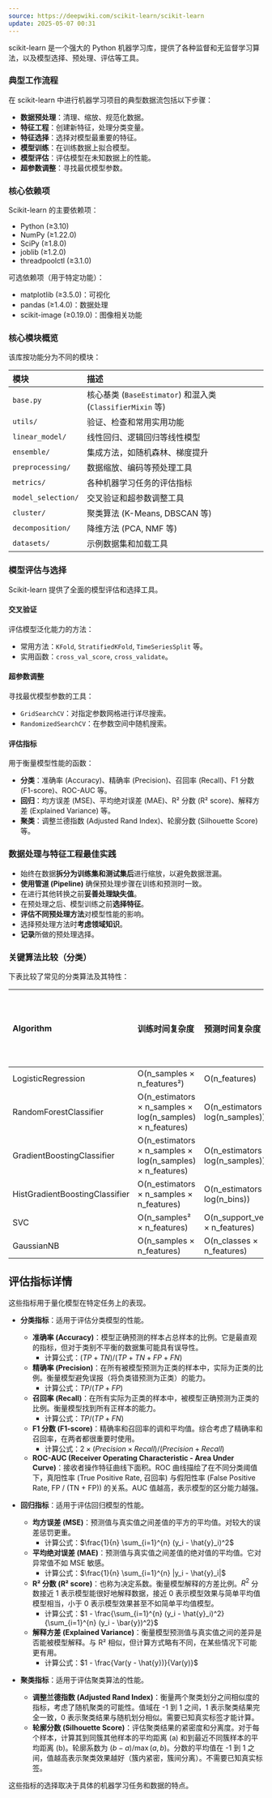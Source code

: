 ```yaml
---
source: https://deepwiki.com/scikit-learn/scikit-learn
update: 2025-05-07 00:31
---
```



scikit-learn 是一个强大的 Python 机器学习库，提供了各种监督和无监督学习算法，以及模型选择、预处理、评估等工具。

### 典型工作流程

在 scikit-learn 中进行机器学习项目的典型数据流包括以下步骤：

*   **数据预处理**：清理、缩放、规范化数据。
*   **特征工程**：创建新特征，处理分类变量。
*   **特征选择**：选择对模型最重要的特征。
*   **模型训练**：在训练数据上拟合模型。
*   **模型评估**：评估模型在未知数据上的性能。
*   **超参数调整**：寻找最优模型参数。

### 核心依赖项

Scikit-learn 的主要依赖项：

*   Python (≥3.10)
*   NumPy (≥1.22.0)
*   SciPy (≥1.8.0)
*   joblib (≥1.2.0)
*   threadpoolctl (≥3.1.0)

可选依赖项（用于特定功能）：

*   matplotlib (≥3.5.0)：可视化
*   pandas (≥1.4.0)：数据处理
*   scikit-image (≥0.19.0)：图像相关功能

### 核心模块概览

该库按功能分为不同的模块：

| 模块             | 描述                                       |
| :--------------- | :----------------------------------------- |
| `base.py`        | 核心基类 (`BaseEstimator`) 和混入类 (`ClassifierMixin` 等) |
| `utils/`         | 验证、检查和常用实用功能                     |
| `linear_model/`  | 线性回归、逻辑回归等线性模型                   |
| `ensemble/`      | 集成方法，如随机森林、梯度提升                 |
| `preprocessing/` | 数据缩放、编码等预处理工具                   |
| `metrics/`       | 各种机器学习任务的评估指标                   |
| `model_selection/`| 交叉验证和超参数调整工具                     |
| `cluster/`       | 聚类算法 (K-Means, DBSCAN 等)                 |
| `decomposition/` | 降维方法 (PCA, NMF 等)                       |
| `datasets/`      | 示例数据集和加载工具                         |

### 模型评估与选择

Scikit-learn 提供了全面的模型评估和选择工具。

#### 交叉验证

评估模型泛化能力的方法：

*   常用方法：`KFold`, `StratifiedKFold`, `TimeSeriesSplit` 等。
*   实用函数：`cross_val_score`, `cross_validate`。

#### 超参数调整

寻找最优模型参数的工具：

*   `GridSearchCV`：对指定参数网格进行详尽搜索。
*   `RandomizedSearchCV`：在参数空间中随机搜索。

#### 评估指标

用于衡量模型性能的函数：

*   **分类**：准确率 (Accuracy)、精确率 (Precision)、召回率 (Recall)、F1 分数 (F1-score)、ROC-AUC 等。
*   **回归**：均方误差 (MSE)、平均绝对误差 (MAE)、R² 分数 (R² score)、解释方差 (Explained Variance) 等。
*   **聚类**：调整兰德指数 (Adjusted Rand Index)、轮廓分数 (Silhouette Score) 等。

### 数据处理与特征工程最佳实践

*   始终在数据**拆分为训练集和测试集后**进行缩放，以避免数据泄漏。
*   **使用管道 (Pipeline)** 确保预处理步骤在训练和预测时一致。
*   在进行其他转换之前**妥善处理缺失值**。
*   在预处理之后、模型训练之前**选择特征**。
*   **评估不同预处理方法**对模型性能的影响。
*   选择预处理方法时**考虑领域知识**。
*   **记录**所做的预处理选择。

### 关键算法比较（分类）

下表比较了常见的分类算法及其特性：

| Algorithm                      | 训练时间复杂度                               | 预测时间复杂度                     | 内存占用 | 处理缺失值 | 处理分类特征 | 可解释性 |
| :----------------------------- | :------------------------------------------- | :--------------------------------- | :------- | :--------- | :----------- | :------- |
| LogisticRegression             | O(n\_samples × n\_features²)                 | O(n\_features)                     | 低       | 否         | 否           | 高       |
| RandomForestClassifier         | O(n\_estimators × n\_samples × log(n\_samples) × n\_features) | O(n\_estimators × log(n\_samples))  | 中等     | 否         | 否           | 中等     |
| GradientBoostingClassifier     | O(n\_estimators × n\_samples × log(n\_samples) × n\_features) | O(n\_estimators × log(n\_samples))  | 中等     | 否         | 否           | 中等     |
| HistGradientBoostingClassifier | O(n\_estimators × n\_samples × n\_features)  | O(n\_estimators × log(n\_bins))     | 中等     | 是         | 是           | 中等     |
| SVC                            | O(n\_samples² × n\_features)                 | O(n\_support\_vectors × n\_features) | 高       | 否         | 否           | 低       |
| GaussianNB                     | O(n\_samples × n\_features)                  | O(n\_classes × n\_features)         | 低       | 否         | 否           | 高       |



## 评估指标详情

这些指标用于量化模型在特定任务上的表现。

*   **分类指标**：适用于评估分类模型的性能。
    *   **准确率 (Accuracy)**：模型正确预测的样本占总样本的比例。它是最直观的指标，但对于类别不平衡的数据集可能具有误导性。
        *   计算公式：$(TP + TN) / (TP + TN + FP + FN)$
    *   **精确率 (Precision)**：在所有被模型预测为正类的样本中，实际为正类的比例。衡量模型避免误报（将负类错预测为正类）的能力。
        *   计算公式：$TP / (TP + FP)$
    *   **召回率 (Recall)**：在所有实际为正类的样本中，被模型正确预测为正类的比例。衡量模型找到所有正样本的能力。
        *   计算公式：$TP / (TP + FN)$
    *   **F1 分数 (F1-score)**：精确率和召回率的调和平均值。综合考虑了精确率和召回率，在两者都很重要时使用。
        *   计算公式：$2 \times (Precision \times Recall) / (Precision + Recall)$
    *   **ROC-AUC (Receiver Operating Characteristic - Area Under Curve)**：接收者操作特征曲线下面积。ROC 曲线描绘了在不同分类阈值下，真阳性率 (True Positive Rate, 召回率) 与假阳性率 (False Positive Rate, FP / (TN + FP)) 的关系。AUC 值越高，表示模型的区分能力越强。

*   **回归指标**：适用于评估回归模型的性能。
    *   **均方误差 (MSE)**：预测值与真实值之间差值的平方的平均值。对较大的误差惩罚更重。
        *   计算公式：$\frac{1}{n} \sum_{i=1}^{n} (y_i - \hat{y}_i)^2$
    *   **平均绝对误差 (MAE)**：预测值与真实值之间差值的绝对值的平均值。它对异常值不如 MSE 敏感。
        *   计算公式：$\frac{1}{n} \sum_{i=1}^{n} |y_i - \hat{y}_i|$
    *   **R² 分数 (R² score)**：也称为决定系数。衡量模型解释的方差比例。$R^2$ 分数接近 1 表示模型能很好地解释数据，接近 0 表示模型效果与简单平均值模型相当，小于 0 表示模型效果甚至不如简单平均值模型。
        *   计算公式：$1 - \frac{\sum_{i=1}^{n} (y_i - \hat{y}_i)^2}{\sum_{i=1}^{n} (y_i - \bar{y})^2}$
    *   **解释方差 (Explained Variance)**：衡量模型预测值与真实值之间的差异是否能被模型解释。与 R² 相似，但计算方式略有不同，在某些情况下可能更有用。
        *   计算公式：$1 - \frac{Var(y - \hat{y})}{Var(y)}$

*   **聚类指标**：适用于评估聚类算法的性能。
    *   **调整兰德指数 (Adjusted Rand Index)**：衡量两个聚类划分之间相似度的指标，考虑了随机聚类的可能性。值域在 -1 到 1 之间，1 表示聚类结果完全一致，0 表示聚类结果与随机划分相似。需要已知真实标签才能计算。
    *   **轮廓分数 (Silhouette Score)**：评估聚类结果的紧密度和分离度。对于每个样本，计算其到同簇其他样本的平均距离 (a) 和到最近不同簇样本的平均距离 (b)。轮廓系数为 $(b - a) / \max(a, b)$。分数的平均值在 -1 到 1 之间，值越高表示聚类效果越好（簇内紧密，簇间分离）。不需要已知真实标签。

这些指标的选择取决于具体的机器学习任务和数据的特点。